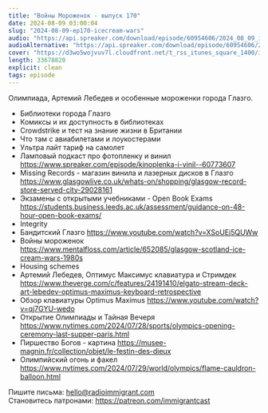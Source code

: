 ```yaml
---
title: "Войны Мороженок - выпуск 170"
date: 2024-08-09 03:00:04
slug: "2024-08-09-ep170-icecream-wars"
audio: "https://api.spreaker.com/download/episode/60954606/2024_08_09_icast_ep170_icecream_wars.mp3"
audioAlternative: "https://api.spreaker.com/download/episode/60954606/2024_08_09_icast_ep170_icecream_wars.mp3"
cover: "https://d3wo5wojvuv7l.cloudfront.net/t_rss_itunes_square_1400/images.spreaker.com/original/845cae58d882d115c35d8ab58eb70748.jpg"
length: 33678820
explicit: clean
tags: episode
---
```


Олимпиада, Артемий Лебедев и особенные мороженки города Глазго.  
  
* Библиотеки города Глазго  
* Комиксы и их доступность в библиотеках  
* Crowdstrike и тест на знание жизни в Британии  
* Что там с авиабилетами и лоукостерами  
* Ультра лайт тариф на самолет  
* Ламповый подкаст про фотопленку и винил https://www.spreaker.com/episode/kinoplenka-i-vinil--60773607  
* Missing Records - магазин винила и лазерных дисков в Глазго https://www.glasgowlive.co.uk/whats-on/shopping/glasgow-record-store-served-city-29028161  
* Экзамены с открытыми учебниками - Open Book Exams https://students.business.leeds.ac.uk/assessment/guidance-on-48-hour-open-book-exams/  
* Integrity  
* Бандитский Глазго https://www.youtube.com/watch?v=XSoUEj5QUWw  
* Войны мороженок https://www.mentalfloss.com/article/652085/glasgow-scotland-ice-cream-wars-1980s  
* Housing schemes  
* Артемий Лебедев, Оптимус Максимус клавиатура и Стримдек https://www.theverge.com/c/features/24191410/elgato-stream-deck-art-lebedev-optimus-maximus-keyboard-retrospective  
* Обзор клавиатуры Optimus Maximus https://www.youtube.com/watch?v=qj7GYU-wedo  
* Открытие Олимпиады и Тайная Вечеря https://www.nytimes.com/2024/07/28/sports/olympics-opening-ceremony-last-supper-paris.html  
* Пиршество Богов - картина https://musee-magnin.fr/collection/objet/le-festin-des-dieux  
* Олимпийский огонь и факел https://www.nytimes.com/2024/07/29/world/olympics/flame-cauldron-balloon.html  
  
Пишите письма: hello@radioimmigrant.com  
Становитесь патронами: https://patreon.com/immigrantcast
